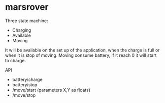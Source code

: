 # marsrover

Three state machine:
* Charging
* Available
* Moving

It will be available on the set up of the application, when the charge is full or when it is stop of moving. 
Moving consume battery, if it reach 0 it will start to charge.

API
* battery/charge
* battery/stop
* /move/start (parameters X,Y as floats)
* /move/stop
